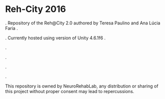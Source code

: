 # Reh-City 2016
.
Repository of the Reh@City 2.0 authored by Teresa Paulino and Ana Lúcia Faria
.

.
Currently hosted using version of Unity 4.6.1f6
.

.

.

.

.

This repository is owned by NeuroRehabLab, any distribution or sharing of this project without proper consent may lead to repercussions.
